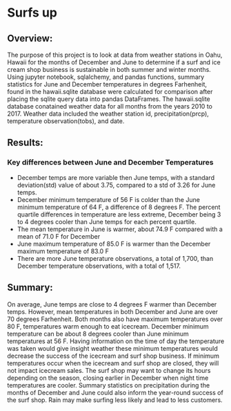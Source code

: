 # Surfs up


## Overview:

The purpose of this project is to look at data from weather stations in Oahu, Hawaii for the months of December and June to determine if a surf and ice cream shop business is sustainable in both summer and winter months.  Using jupyter notebook, sqlalchemy, and pandas functions, summary statistics for June and December temperatures in degrees Farhenheit, found in the hawaii.sqlite database were calculated for comparison after placing the sqlite query data into pandas DataFrames. The hawaii.sqlite database conatained weather data for all months from the years 2010 to 2017. Weather data included the weather station id, precipitation(prcp), temperature observation(tobs), and date.


## Results:


### Key differences between June and December Temperatures


* December temps are more variable then June temps, with a standard deviation(std) value of about 3.75, compared to a std of 3.26 for June temps.
* December minimum temperature of 56 F is colder than the June minimum temperature of 64 F, a difference of 8 degrees F.  The percent quartile differences in temperature are less extreme, December being 3 to 4 degrees cooler than June temps for each percent quartile.
* The mean temperature in June is warmer, about 74.9 F compared with a mean of 71.0 F for December
* June maximum temperature of 85.0 F is warmer than the December maximum temperature of 83.0 F
* There are more June temperature observations, a total of 1,700, than December temperature observations, with a total of 1,517.


## Summary:


On average, June temps are close to 4 degrees F warmer than December temps.  However, mean temperatures in both December and June are over 70 degrees Farhenheit.  Both months also have maximum temperatures over 80 F, temperatures warm enough to eat icecream.  December minimum temperature can be about 8 degrees cooler than June minimum temperatures at 56 F.  Having information on the time of day the temperature was taken would give insight weather these minimum temperatures would decrease the success of the icecream and surf shop business.  If minimum temperatures occur when the icecream and surf shop are closed, they will not impact icecream sales.  The surf shop may want to change its hours depending on the season, closing earlier in December when night time temperatures are cooler.  Summary statistics on precipitation during the months of December and June could also inform the year-round success of the surf shop.  Rain may make surfing less likely and lead to less customers.    
